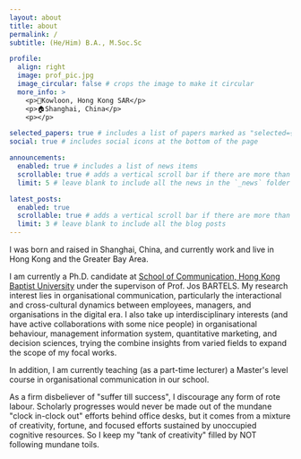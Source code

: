 ```yaml
---
layout: about
title: about
permalink: /
subtitle: (He/Him) B.A., M.Soc.Sc

profile:
  align: right
  image: prof_pic.jpg
  image_circular: false # crops the image to make it circular
  more_info: >
    <p>🏫Kowloon, Hong Kong SAR</p>
    <p>🏠Shanghai, China</p>
    <p></p>

selected_papers: true # includes a list of papers marked as "selected={true}"
social: true # includes social icons at the bottom of the page

announcements:
  enabled: true # includes a list of news items
  scrollable: true # adds a vertical scroll bar if there are more than 3 news items
  limit: 5 # leave blank to include all the news in the `_news` folder

latest_posts:
  enabled: true
  scrollable: true # adds a vertical scroll bar if there are more than 3 new posts items
  limit: 3 # leave blank to include all the blog posts
---
```


I was born and raised in Shanghai, China, and currently work and live in Hong Kong and the Greater Bay Area.

I am currently a Ph.D. candidate at [School of Communication, Hong Kong Baptist University](https://www.comm.hkbu.edu.hk/comd-www/english/front/index.htm) under the supervison of Prof. Jos BARTELS. My research interest lies in organisational communication, particularly the interactional and cross-cultural dynamics between employees, managers, and organisations in the digital era. I also take up interdisciplinary interests (and have active collaborations with some nice people) in organisational behaviour, management information system, quantitative marketing, and decision sciences, trying the combine insights from varied fields to expand the scope of my focal works.

In addition, I am currently teaching (as a part-time lecturer) a Master's level course in organisational communication in our school.

As a firm disbeliever of "suffer till success", I discourage any form of rote labour. Scholarly progresses would never be made out of the mundane "clock in-clock out" efforts behind office desks, but it comes from a mixture of creativity, fortune, and focused efforts sustained by unoccupied cognitive resources. So I keep my "tank of creativity" filled by NOT following mundane toils.
